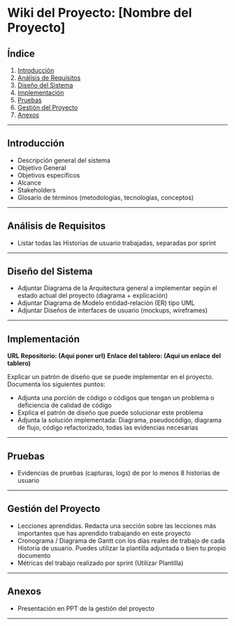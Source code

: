 # Wiki del Proyecto: \[Nombre del Proyecto]

## Índice

1. [Introducción](#introducción)
2. [Análisis de Requisitos](#análisis-de-requisitos)
3. [Diseño del Sistema](#diseño-del-sistema)
4. [Implementación](#implementación)
5. [Pruebas](#pruebas)
6. [Gestión del Proyecto](#gestión-del-proyecto)
7. [Anexos](#anexos)

---

## Introducción

* Descripción general del sistema
* Objetivo General
* Objetivos específicos
* Alcance
* Stakeholders
* Glosario de términos (metodologías, tecnologías, conceptos)

---

## Análisis de Requisitos

* Listar todas las Historias de usuario trabajadas, separadas por sprint

---

## Diseño del Sistema

* Adjuntar Diagrama de la Arquitectura general a implementar según el estado actual del proyecto (diagrama + explicación)
* Adjuntar Diagrama de Modelo entidad-relación (ER) tipo UML
* Adjuntar Diseños de interfaces de usuario (mockups, wireframes)

---

## Implementación
**URL Repositorio: (Aqui poner url)**
**Enlace del tablero: (Aqui un enlace del tablero)**

Explicar un patrón de diseño que se puede implementar en el proyecto. Documenta los siguientes puntos:
 - Adjunta una porción de código o códigos que tengan un problema o deficiencia de calidad de código
 - Explica el patrón de diseño que puede solucionar este problema
 - Adjunta la solución implementada: Diagrama, pseudocódigo, diagrama de flujo, código refactorizado, todas las evidencias necesarias

---

## Pruebas

* Evidencias de pruebas (capturas, logs) de por lo menos 8 historias de usuario

---

## Gestión del Proyecto

* Lecciones aprendidas. Redacta una sección sobre las lecciones más importantes que has aprendido trabajando en este proyecto
* Cronograma / Diagrama de Gantt con los días reales de trabajo de cada Historia de usuario. Puedes utilizar la plantilla adjuntada o bien tu propio documento
* Métricas del trabajo realizado por sprint (Utilizar Plantilla)

---

## Anexos

* Presentación en PPT de la gestión del proyecto

---
